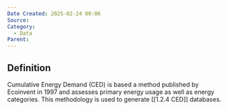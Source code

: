 ```yaml
---
Date Created: 2025-02-24 00:06
Source: 
Category:
  - Data
Parent:
---
```

## Definition
Cumulative Energy Demand (CED) is based a method published by Ecoinvent in 1997 and assesses primary energy usage as well as energy categories. This methodology is used to generate [[1.2.4 CED]] databases.